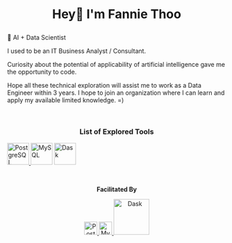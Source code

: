 <h1 align="center">

Hey👋 I'm Fannie Thoo

</h1>

<p align="center">

🥇 AI + Data Scientist

</p>

<p align="center">

I used to be an IT Business Analyst / Consultant.

</p>

<p align="center">

Curiosity about the potential of applicability of artificial intelligence gave me the opportunity to code.

</p>

<p align="center">

Hope all these technical exploration will assist me to work as a Data Engineer within 3 years. I hope to join an organization where I can learn and apply my available limited knowledge. =)

</p>

<br>

<h3 align="center">

List of Explored Tools

</h3>

<p align="center">

<a href="https://www.postgresql.org/"> <img src="https://www.postgresql.org/media/img/about/press/elephant.png" alt="PostgreSQL" width="50"/> </a> <img src="https://imgs.search.brave.com/lazV6Xkt__VO2pn-BNeUPgakWUt_ZSsqgRvXeE7HQtQ/rs:fit:500:0:0:0/g:ce/aHR0cHM6Ly9icmFu/ZHNsb2dvcy5jb20v/d3AtY29udGVudC91/cGxvYWRzL2ltYWdl/cy9teXNxbC1sb2dv/LTEucG5n" alt="MySQL" width="50"/> <img src="https://imgs.search.brave.com/kAzOrhWaIDLk1DasgmSLtnKan6Dl7hbF49ifMp8pOyQ/rs:fit:500:0:0:0/g:ce/aHR0cHM6Ly9jZG4u/cHJvZC53ZWJzaXRl/LWZpbGVzLmNvbS82/NTU5MjZmYTI0MTk1/NzExZGJmMzg2MjQv/NjU1OTI2ZmEyNDE5/NTcxMWRiZjM4Njli/X0Rhc2slMjBMb2dv/LWxvY2t1cC1Qcmlt/YXJ5LnN2Zw" alt="Dask" width="50"/>

</p>

<br>

<!-- Facilitated By Section -->
<p align="center">
  <strong>Facilitated By</strong>
</p>
<p align="center">
  <a href="https://github.com/your-repo/postgresql">
    <img src="https://github.com/your-repo/postgresql.png" width="30" alt="PostgreSQL">
  </a>
  <a href="https://github.com/your-repo/mysql">
    <img src="https://github.com/your-repo/mysql.png" width="30" alt="MySQL">
  </a>
  <a href="https://github.com/your-repo/dask">
    <img src="https://github.com/your-repo/dask.png" width="82" alt="Dask">
  </a>
</p>
